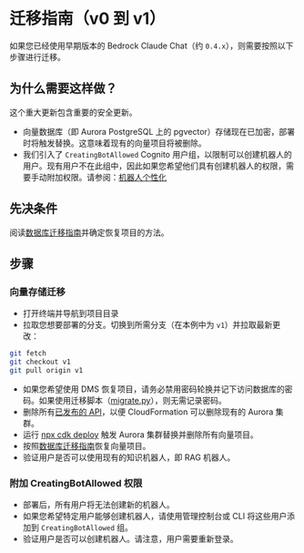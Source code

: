 # 迁移指南（v0 到 v1）

如果您已经使用早期版本的 Bedrock Claude Chat（约 `0.4.x`），则需要按照以下步骤进行迁移。

## 为什么需要这样做？

这个重大更新包含重要的安全更新。

- 向量数据库（即 Aurora PostgreSQL 上的 pgvector）存储现在已加密，部署时将触发替换。这意味着现有的向量项目将被删除。
- 我们引入了 `CreatingBotAllowed` Cognito 用户组，以限制可以创建机器人的用户。现有用户不在此组中，因此如果您希望他们具有创建机器人的权限，需要手动附加权限。请参阅：[机器人个性化](../../README.md#bot-personalization)

## 先决条件

阅读[数据库迁移指南](./DATABASE_MIGRATION_zh-CN.md)并确定恢复项目的方法。

## 步骤

### 向量存储迁移

- 打开终端并导航到项目目录
- 拉取您想要部署的分支。切换到所需分支（在本例中为 `v1`）并拉取最新更改：

```sh
git fetch
git checkout v1
git pull origin v1
```

- 如果您希望使用 DMS 恢复项目，请务必禁用密码轮换并记下访问数据库的密码。如果使用迁移脚本（[migrate.py](./migrate.py)），则无需记录密码。
- 删除所有[已发布的 API](../PUBLISH_API_zh-CN.md)，以便 CloudFormation 可以删除现有的 Aurora 集群。
- 运行 [npx cdk deploy](../README.md#deploy-using-cdk) 触发 Aurora 集群替换并删除所有向量项目。
- 按照[数据库迁移指南](./DATABASE_MIGRATION_zh-CN.md)恢复向量项目。
- 验证用户是否可以使用现有的知识机器人，即 RAG 机器人。

### 附加 CreatingBotAllowed 权限

- 部署后，所有用户将无法创建新的机器人。
- 如果您希望特定用户能够创建机器人，请使用管理控制台或 CLI 将这些用户添加到 `CreatingBotAllowed` 组。
- 验证用户是否可以创建机器人。请注意，用户需要重新登录。